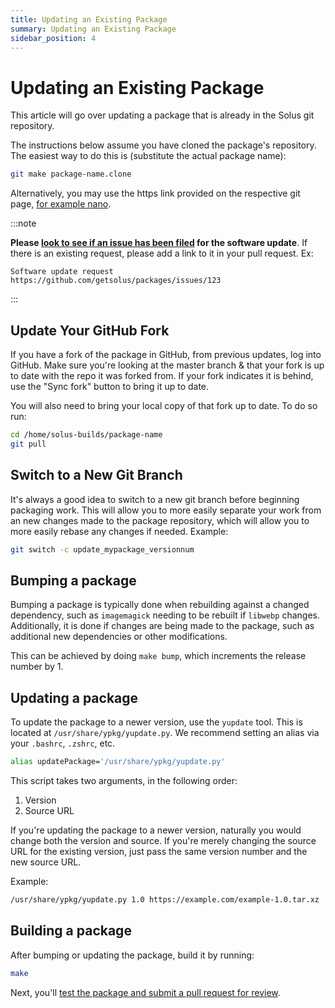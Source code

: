 ```yaml
---
title: Updating an Existing Package
summary: Updating an Existing Package
sidebar_position: 4
---
```


# Updating an Existing Package

This article will go over updating a package that is already in the Solus git repository.

The instructions below assume you have cloned the package's repository. The easiest way to do this is (substitute the actual package name):

```bash
git make package-name.clone
```

Alternatively, you may use the https link provided on the respective git page, [for example nano](https://github.com/solus-packages/nano).


:::note

**Please [look to see if an issue has been filed](https://github.com/getsolus/packages/issues?q=label%3A%22Package+Request%22) for the software update**.
If there is an existing request, please add a link to it in your pull request. Ex:

```
Software update request https://github.com/getsolus/packages/issues/123
```

:::

## Update Your GitHub Fork

If you have a fork of the package in GitHub, from previous updates, log into GitHub. Make sure you're looking at the master branch & that your fork is up to date with the repo it was forked from. If your fork indicates it is behind, use the "Sync fork" button to bring it up to date.

You will also need to bring your local copy of that fork up to date. To do so run:

```bash
cd /home/solus-builds/package-name
git pull
```

## Switch to a New Git Branch

It's always a good idea to switch to a new git branch before beginning packaging work. This will allow you to more easily separate your work from an new changes made to the package repository, which will allow you to more easily rebase any changes if needed.
Example:

```bash
git switch -c update_mypackage_versionnum
```

## Bumping a package

Bumping a package is typically done when rebuilding against a changed dependency, such as `imagemagick` needing to be rebuilt if `libwebp` changes. Additionally, it is done if changes are being made to the package, such as additional new dependencies or other modifications.

This can be achieved by doing `make bump`, which increments the release number by 1.

## Updating a package

To update the package to a newer version, use the `yupdate` tool. This is located at `/usr/share/ypkg/yupdate.py`. We recommend setting an alias via your `.bashrc`, `.zshrc`, etc.

```bash
alias updatePackage='/usr/share/ypkg/yupdate.py'
```

This script takes two arguments, in the following order:

1. Version
2. Source URL

If you're updating the package to a newer version, naturally you would change both the version and source. If you're merely changing the source URL for the existing version, just pass the same version number and the new source URL.

Example:

```bash
/usr/share/ypkg/yupdate.py 1.0 https://example.com/example-1.0.tar.xz
```

## Building a package

After bumping or updating the package, build it by running:

```bash
make
```

Next, you'll [test the package and submit a pull request for review](submitting-a-package.md).